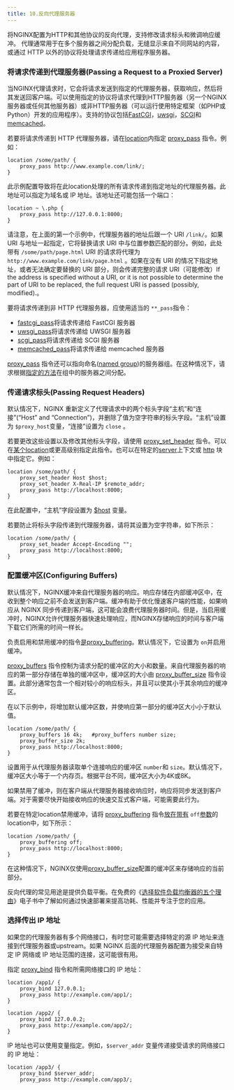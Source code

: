```yaml
---
title: 10.反向代理服务器
---
```

将NGINX配置为HTTP和其他协议的反向代理，支持修改请求标头和微调响应缓冲。
代理通常用于在多个服务器之间分配负载，无缝显示来自不同网站的内容，或通过 HTTP 以外的协议将处理请求传递给应用程序服务器。

### 将请求传递到代理服务器(Passing a Request to a Proxied Server)

当NGINX代理请求时，它会将请求发送到指定的代理服务器，获取响应，然后将其发送回客户端。可以使用指定的协议将请求代理到HTTP服务器（另一个NGINX服务器或任何其他服务器）或非HTTP服务器（可以运行使用特定框架（如PHP或Python）开发的应用程序）。支持的协议包括[FastCGI](https://nginx.org/en/docs/http/ngx_http_fastcgi_module.html)，[uwsgi](https://nginx.org/en/docs/http/ngx_http_uwsgi_module.html)，[SCGI](https://nginx.org/en/docs/http/ngx_http_scgi_module.html)和[memcached](https://nginx.org/en/docs/http/ngx_http_memcached_module.html)。

若要将请求传递到 HTTP 代理服务器，请在[location](https://nginx.org/en/docs/http/ngx_http_core_module.html#location)内指定 [proxy_pass](https://nginx.org/en/docs/http/ngx_http_proxy_module.html#proxy_pass) 指令。例如：

```nginx
location /some/path/ {
    proxy_pass http://www.example.com/link/;
}
```

此示例配置导致将在此location处理的所有请求传递到指定地址的代理服务器。此地址可以指定为域名或 IP 地址。该地址还可能包括一个端口：

```nginx
location ~ \.php {
    proxy_pass http://127.0.0.1:8000;
}
```

请注意，在上面的第一个示例中，代理服务器的地址后跟一个 URI `/link/`。如果 URI 与地址一起指定，它将替换请求 URI 中与位置参数匹配的部分。例如，此处带有 `/some/path/page.html` URI 的请求将代理为 `http://www.example.com/link/page.html` 。如果在没有 URI 的情况下指定地址，或者无法确定要替换的 URI 部分，则会传递完整的请求 URI（可能修改）If the address is specified without a URI, or it is not possible to determine the part of URI to be replaced, the full request URI is passed (possibly, modified).。

要将请求传递到非 HTTP 代理服务器，应使用适当的 `**_pass`指令：

* [fastcgi_pass](https://nginx.org/en/docs/http/ngx_http_fastcgi_module.html#fastcgi_pass)将请求传递给 FastCGI 服务器
* [uwsgi_pass](https://nginx.org/en/docs/http/ngx_http_uwsgi_module.html#uwsgi_pass)将请求传递给 UWSGI 服务器
* [scgi_pass](https://nginx.org/en/docs/http/ngx_http_scgi_module.html#scgi_pass)将请求传递给 SCGI 服务器
* [memcached_pass](https://nginx.org/en/docs/http/ngx_http_memcached_module.html#memcached_pass)将请求传递给 memcached 服务器

[proxy_pass](https://nginx.org/en/docs/http/ngx_http_proxy_module.html#proxy_pass) 指令还可以指向命名([named group](https://nginx.org/en/docs/http/load_balancing.html#algorithms))的服务器组。在这种情况下，请求根据[指定的方法](https://www.nginx.com/resources/admin-guide/load-balancer/)在组中的服务器之间分配。

### 传递请求标头(Passing Request Headers)

默认情况下，NGINX 重新定义了代理请求中的两个标头字段“主机”和“连接”(“Host” and “Connection”)，并删除了值为空字符串的标头字段。“主机”设置为 `$proxy_host`变量，“连接”设置为 `close` 。

若要更改这些设置以及修改其他标头字段，请使用 [proxy_set_header](https://nginx.org/en/docs/http/ngx_http_proxy_module.html#proxy_set_header) 指令。可以在[某个location](https://nginx.org/en/docs/http/ngx_http_core_module.html#location)或更高级别指定此指令。也可以在特定的[server](https://nginx.org/en/docs/http/ngx_http_core_module.html#server)上下文或 [http](https://nginx.org/en/docs/http/ngx_http_core_module.html#http) 块中指定它。例如：

```nginx
location /some/path/ {
    proxy_set_header Host $host;
    proxy_set_header X-Real-IP $remote_addr;
    proxy_pass http://localhost:8000;
}
```

在此配置中，“主机”字段设置为 [$host](https://nginx.org/en/docs/http/ngx_http_core_module.html#variables) 变量。

若要防止将标头字段传递到代理服务器，请将其设置为空字符串，如下所示：

```nginx
location /some/path/ {
    proxy_set_header Accept-Encoding "";
    proxy_pass http://localhost:8000;
}
```

### 配置缓冲区(Configuring Buffers)

默认情况下，NGINX缓冲来自代理服务器的响应。响应存储在内部缓冲区中，在收到整个响应之前不会发送到客户端。缓冲有助于优化慢速客户端的性能，如果响应从 NGINX 同步传递到客户端，这可能会浪费代理服务器时间。但是，当启用缓冲时，NGINX允许代理服务器快速处理响应，而NGINX存储响应的时间与客户端下载它们所需的时间一样长。

负责启用和禁用缓冲的指令[是proxy_buffering](https://nginx.org/en/docs/http/ngx_http_proxy_module.html#proxy_buffering)。默认情况下，它设置为 `on`并启用缓冲。

[proxy_buffers](https://nginx.org/en/docs/http/ngx_http_proxy_module.html#proxy_buffers) 指令控制为请求分配的缓冲区的大小和数量。来自代理服务器的响应的第一部分存储在单独的缓冲区中，缓冲区的大小由 [proxy_buffer_size](https://nginx.org/en/docs/http/ngx_http_proxy_module.html#proxy_buffer_size) 指令设置。此部分通常包含一个相对较小的响应标头，并且可以使其小于其余响应的缓冲区。

在以下示例中，将增加默认缓冲区数，并使响应第一部分的缓冲区大小小于默认值。

```nginx
location /some/path/ {
    proxy_buffers 16 4k;   #proxy_buffers number size;
    proxy_buffer_size 2k;
    proxy_pass http://localhost:8000;
}
```

设置用于从代理服务器读取单个连接响应的缓冲区 `number`和 `size`。默认情况下，缓冲区大小等于一个内存页。根据平台不同，缓冲区大小为4K或8K。

如果禁用了缓冲，则在客户端从代理服务器接收响应时，响应将同步发送到客户端。对于需要尽快开始接收响应的快速交互式客户端，可能需要此行为。

若要在特定location禁用缓冲，请将 [proxy_buffering](https://nginx.org/en/docs/http/ngx_http_proxy_module.html#proxy_buffering) 指令[放在带有](https://nginx.org/en/docs/http/ngx_http_core_module.html#location) `off`[参数](https://nginx.org/en/docs/http/ngx_http_core_module.html#location)的location中，如下所示：

```nginx
location /some/path/ {
    proxy_buffering off;
    proxy_pass http://localhost:8000;
}
```

在这种情况下，NGINX仅使用[proxy_buffer_size](https://nginx.org/en/docs/http/ngx_http_proxy_module.html#proxy_buffer_size)配置的缓冲区来存储响应的当前部分。

反向代理的常见用途是提供负载平衡。在免费的《[选择软件负载均衡器的五个理由](https://www.nginx.com/resources/library/five-reasons-choose-software-load-balancer/)》电子书中了解如何通过快速部署来提高功耗、性能并专注于您的应用。

### 选择传出 IP 地址

如果您的代理服务器有多个网络接口，有时您可能需要选择特定的源 IP 地址来连接到代理服务器或upstream。如果 NGINX 后面的代理服务器配置为接受来自特定 IP 网络或 IP 地址范围的连接，这可能很有用。

指定 [proxy_bind](https://nginx.org/en/docs/http/ngx_http_proxy_module.html#proxy_bind) 指令和所需网络接口的 IP 地址：

```nginx
location /app1/ {
    proxy_bind 127.0.0.1;
    proxy_pass http://example.com/app1/;
}

location /app2/ {
    proxy_bind 127.0.0.2;
    proxy_pass http://example.com/app2/;
}
```

IP 地址也可以使用变量指定。例如，`$server_addr` 变量传递接受请求的网络接口的 IP 地址：

```nginx
location /app3/ {
    proxy_bind $server_addr;
    proxy_pass http://example.com/app3/;
```
